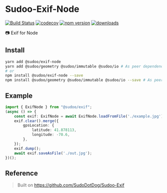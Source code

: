 # Sudoo-Exif-Node

[![Build Status](https://travis-ci.com/SudoDotDog/Sudoo-Exif-Node.svg?branch=master)](https://travis-ci.com/SudoDotDog/Sudoo-Exif-Node)
[![codecov](https://codecov.io/gh/SudoDotDog/Sudoo-Exif-Node/branch/master/graph/badge.svg)](https://codecov.io/gh/SudoDotDog/Sudoo-Exif-Node)
[![npm version](https://badge.fury.io/js/%40sudoo%2Fexif-node.svg)](https://www.npmjs.com/package/@sudoo/exif-node)
[![downloads](https://img.shields.io/npm/dm/@sudoo/exif-node.svg)](https://www.npmjs.com/package/@sudoo/exif-node)

:camera: Exif for Node

## Install

```sh
yarn add @sudoo/exif-node
yarn add @sudoo/geometry @sudoo/immutable @sudoo/io # As peer dependencies
# or
npm install @sudoo/exif-node --save
npm install @sudoo/geometry @sudoo/immutable @sudoo/io --save # As peer dependencies
```

## Example

```ts
import { ExifNode } from "@sudoo/exif";
(async () => {
    const exif: ExifNode = await ExifNode.loadFromFile('./example.jpg');
    exif.clear().merge({
        gpsLocation: {
            latitude: 41.878113,
            longitude: -70.6,
        },
    });
    exif.dump();
    await exif.saveAsFile('./out.jpg');
})();
```

## Reference

> Built on <https://github.com/SudoDotDog/Sudoo-Exif>
